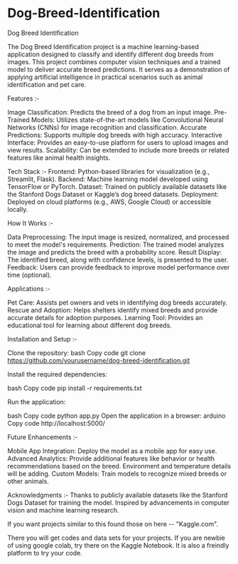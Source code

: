 # Dog-Breed-Identification

Dog Breed Identification


The Dog Breed Identification project is a machine learning-based application designed to classify and identify different dog breeds from images. This project combines computer vision techniques and a trained model to deliver accurate breed predictions. It serves as a demonstration of applying artificial intelligence in practical scenarios such as animal identification and pet care.


Features :-

Image Classification: Predicts the breed of a dog from an input image.
Pre-Trained Models: Utilizes state-of-the-art models like Convolutional Neural Networks (CNNs) for image recognition and classification.
Accurate Predictions: Supports multiple dog breeds with high accuracy.
Interactive Interface: Provides an easy-to-use platform for users to upload images and view results.
Scalability: Can be extended to include more breeds or related features like animal health insights.


Tech Stack :-
Frontend: Python-based libraries for visualization (e.g., Streamlit, Flask).
Backend: Machine learning model developed using TensorFlow or PyTorch.
Dataset: Trained on publicly available datasets like the Stanford Dogs Dataset or Kaggle’s dog breed datasets.
Deployment: Deployed on cloud platforms (e.g., AWS, Google Cloud) or accessible locally.


How It Works :-

Data Preprocessing: The input image is resized, normalized, and processed to meet the model's requirements.
Prediction: The trained model analyzes the image and predicts the breed with a probability score.
Result Display: The identified breed, along with confidence levels, is presented to the user.
Feedback: Users can provide feedback to improve model performance over time (optional).


Applications :-

Pet Care: Assists pet owners and vets in identifying dog breeds accurately.
Rescue and Adoption: Helps shelters identify mixed breeds and provide accurate details for adoption purposes.
Learning Tool: Provides an educational tool for learning about different dog breeds.


Installation and Setup :-

Clone the repository:
bash
Copy code
git clone https://github.com/yourusername/dog-breed-identification.git

Install the required dependencies:

bash
Copy code
pip install -r requirements.txt

Run the application:

bash
Copy code
python app.py
Open the application in a browser:
arduino
Copy code
http://localhost:5000/


Future Enhancements :-

Mobile App Integration: Deploy the model as a mobile app for easy use.
Advanced Analytics:
Provide additional features like behavior or health recommendations based on the breed.
Environment and temperature details will be adding.
Custom Models: Train models to recognize mixed breeds or other animals.


Acknowledgments :-
Thanks to publicly available datasets like the Stanford Dogs Dataset for training the model.
Inspired by advancements in computer vision and machine learning research.

If you want projects similar to this found those on here -- "Kaggle.com".

There you will get codes and data sets for your projects. If you are newbie of using google colab, try there on the Kaggle Notebook. It is also a freindly platform to try your code.
